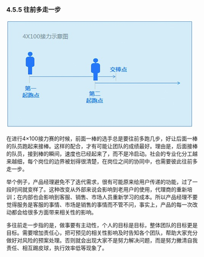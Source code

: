 ### 4.5.5 往前多走一步

![](images/image02083_jpeg)

在进行4×100接力赛的时候，前面一棒的选手总是要往前多跑几步，好让后面一棒的队员跑起来接棒。这样的配合，才有可能让团队的成绩最好。理由是，后面接棒的队员，接到棒的瞬间，速度也已经起来了，而不是冷启动。社会的专业化分工越来越细，每个岗位的边界被划得很清楚，在岗位之间的协同中，也需要彼此往前多走一步。

举个例子，产品经理避免不了迭代需求，很有可能原来给用户传递的功能，过了一段时间就变样了。这种改变从外部来说会影响到老用户的使用，代理商的重新培训；在内部也会影响到客服、销售、市场人员重新学习的成本。所以产品经理不要觉得服务是客服的事情、市场是销售的事情而不管不问，事实上，产品的每一次改动都会给很多方面带来相关性的影响。

多往前走一步指的是，做事要有主动性，个人的目标是目标，整体团队的目标更是目标。需要增加责任心，把可预见的相关性影响及时告知各个团队，帮助大家充分做好对风险的预案处理。否则就会出现大家不是努力解决问题，而是努力撇清自我责任、相互踢皮球，执行效率低等现象了。
